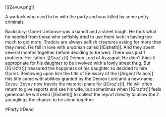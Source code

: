 ![[Zevuv.png]]

A warlock who used to be with the party and was killed by some petty criminals

Backstory:
Garret Umbrose was a bandit and a street tough. He took what he needed from those who selfishly tried to use there luck in having too much to get more. Traders are always selfish creatures asking for more than they need. He fell in love with a woman called [[Eisheth]]. And they spent several months together before deciding to be wed. There was just 1 problem. Her father. [[Graz’zt]] Demon Lord of Azzagrat. He didn’t think it appropriate for his daughter to be involved with a lowly street thug. But [[Graz’zt]] treasured the happiness of his daughter so decided to hire Garret. Bestowing upon him the title of Emissary of the [[Argent Palace]] this title came with abilities granted by the Demon Lord and a new name. Zevuv. Zevuv now travels the material plane for [[Graz’zt]]. He will often return to give reports and see his wife, but sometimes when [[Graz’zt]] feels generous he will send [[Eisheth]] to collect the report directly to allow the 2 younglings the chance to be alone together.

#Party 
#Dead
